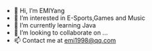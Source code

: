 - 👋 Hi, I’m EMIYang
- 👀 I’m interested in E-Sports,Games and Music
- 🌱 I’m currently learning Java
- 💞️ I’m looking to collaborate on ...
- 📫 Contact me at emi1998@qq.com

<!---
EMIYang10627/EMIYang10627 is a ✨ special ✨ repository because its `README.md` (this file) appears on your GitHub profile.
You can click the Preview link to take a look at your changes.
--->
